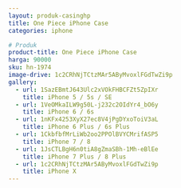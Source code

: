 ```yaml
---
layout: produk-casinghp
title: One Piece iPhone Case
categories: iphone

# Produk
product-title: One Piece iPhone Case
harga: 90000
sku: hn-1974
image-drive: 1c2CRhNjTCtzMAr5AByMvoxlFGdTwZi9p
gallery:
  - url: 1SazEBmtJ643Ulc2xVOkFHBCFZt5ZpIXr
    title: iPhone 5 / 5s / SE
  - url: 1VeOMkaILW9g50L-j232c2OIdYr4_bO6y
    title: iPhone 6 / 6s
  - url: 1nKFx4253XyX27ec8V4jPgDYxoToiV3aL
    title: iPhone 6 Plus / 6s Plus
  - url: 1CkbfbfMrLiWb2oo2PPOlBVYCMrifASP5
    title: iPhone 7 / 8
  - url: 1JsCTLBgH6n0tiA8gZmaSBh-1Mh-eBlEe
    title: iPhone 7 Plus / 8 Plus
  - url: 1c2CRhNjTCtzMAr5AByMvoxlFGdTwZi9p
    title: iPhone X
---
```

